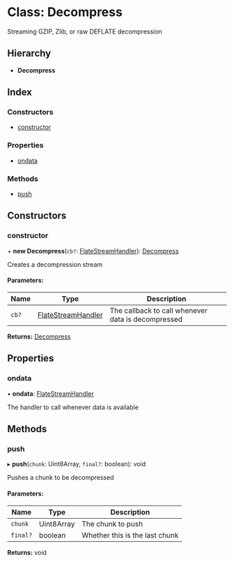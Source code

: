 # Class: Decompress

Streaming GZIP, Zlib, or raw DEFLATE decompression

## Hierarchy

* **Decompress**

## Index

### Constructors

* [constructor](decompress.md#constructor)

### Properties

* [ondata](decompress.md#ondata)

### Methods

* [push](decompress.md#push)

## Constructors

### constructor

\+ **new Decompress**(`cb?`: [FlateStreamHandler](../README.md#flatestreamhandler)): [Decompress](decompress.md)

Creates a decompression stream

#### Parameters:

Name | Type | Description |
------ | ------ | ------ |
`cb?` | [FlateStreamHandler](../README.md#flatestreamhandler) | The callback to call whenever data is decompressed  |

**Returns:** [Decompress](decompress.md)

## Properties

### ondata

•  **ondata**: [FlateStreamHandler](../README.md#flatestreamhandler)

The handler to call whenever data is available

## Methods

### push

▸ **push**(`chunk`: Uint8Array, `final?`: boolean): void

Pushes a chunk to be decompressed

#### Parameters:

Name | Type | Description |
------ | ------ | ------ |
`chunk` | Uint8Array | The chunk to push |
`final?` | boolean | Whether this is the last chunk  |

**Returns:** void
